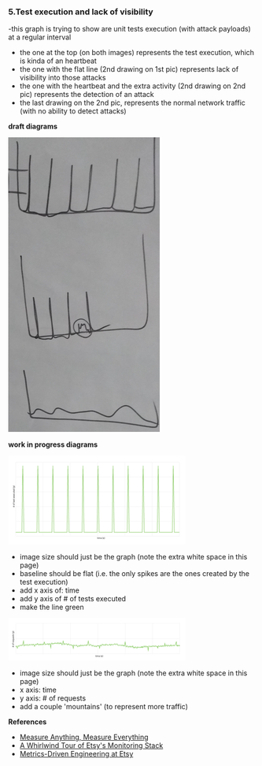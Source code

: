 ### 5.Test execution and lack of visibility

-this graph is trying to show are unit tests execution (with attack payloads) at a regular interval

- the one at the top (on both images) represents the test execution, which is kinda of an heartbeat
- the one with the flat line (2nd drawing on 1st pic) represents lack of visibility into those attacks
- the one with the heartbeat and the extra activity (2nd drawing on 2nd pic) represents the detection of an attack
- the last drawing on the 2nd pic, represents the normal network traffic (with no ability to detect attacks)

**draft diagrams**

![](images/test-execution-with-some-exploits-detected.png)

**work in progress diagrams**

![](images/Graph_01.png)

- image size should just be the graph (note the extra white space in this page)
- baseline should be flat (i.e. the only spikes are the ones created by the test execution)
- add x axis of: time
- add y axis of # of tests executed
- make the line green

![](images/Graph_02.png)

- image size should just be the graph (note the extra white space in this page)
- x axis: time
- y axis: # of requests
- add a couple 'mountains' (to represent more traffic)


**References**

- [Measure Anything, Measure Everything](https://codeascraft.com/2011/02/15/measure-anything-measure-everything)
- [A Whirlwind Tour of Etsy's Monitoring Stack](http://www.slideshare.net/mrtazz/etsy-monitoring)
- [Metrics-Driven Engineering at Etsy](http://www.slideshare.net/mikebrittain/metrics-driven-engineering-at-etsy)
